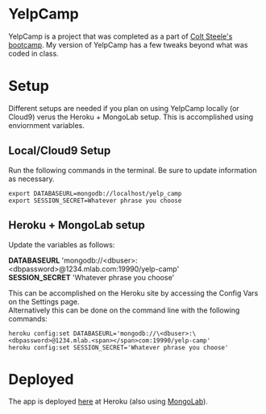 # YelpCamp

YelpCamp is a project that was completed as a part of [Colt Steele's bootcamp](https://www.udemy.com/the-web-developer-bootcamp/).  My version of YelpCamp has a few tweaks beyond what was coded in class.

# Setup

Different setups are needed if you plan on using YelpCamp locally (or Cloud9) verus the Heroku + MongoLab setup.  This is accomplished using enviornment variables.

## Local/Cloud9 Setup

Run the following commands in the terminal.  Be sure to update information as necessary.

```
export DATABASEURL=mongodb://localhost/yelp_camp
export SESSION_SECRET=Whatever phrase you choose

```

## Heroku + MongoLab setup

Update the variables as follows:

**DATABASEURL** 'mongodb://\<dbuser>:\<dbpassword>@1234.mlab.<span></span>com:19990/yelp-camp'  
**SESSION_SECRET** 'Whatever phrase you choose'


This can be accomplished on the Heroku site by accessing the Config Vars on the Settings page.  
Alternatively this can be done on the command line with the following commands:

```
heroku config:set DATABASEURL='mongodb://\<dbuser>:\<dbpassword>@1234.mlab.<span></span>com:19990/yelp-camp'
heroku config:set SESSION_SECRET='Whatever phrase you choose'
```

# Deployed

The app is deployed [here](https://protected-falls-24808.herokuapp.com) at Heroku (also using [MongoLab](http://mlab.com)).

